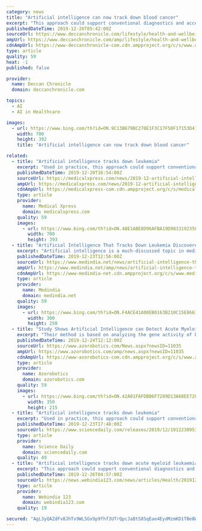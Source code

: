 ```yaml
---
category: news
title: "Artificial intelligence can now track down blood cancer"
excerpt: "This approach could support conventional diagnostics and accelerate therapy of the disease. \"Some studies have been carried out ... We, therefore, wanted to find out what an analysis of the transcriptome can achieve using artificial intelligence, that is to say, trainable algorithms,\" Schultze said. \"In the long term, we intend to apply this ..."
publishedDateTime: 2019-12-26T05:42:00Z
sourceUrl: https://www.deccanchronicle.com/lifestyle/health-and-wellbeing/261219/artificial-intelligence-can-now-track-down-blood-cancer.html
ampUrl: https://www.deccanchronicle.com/amp/lifestyle/health-and-wellbeing/261219/artificial-intelligence-can-now-track-down-blood-cancer.html
cdnAmpUrl: https://www-deccanchronicle-com.cdn.ampproject.org/c/s/www.deccanchronicle.com/amp/lifestyle/health-and-wellbeing/261219/artificial-intelligence-can-now-track-down-blood-cancer.html
type: article
quality: 59
heat: -1
published: false

provider:
  name: Deccan Chronicle
  domain: deccanchronicle.com

topics:
  - AI
  - AI in Healthcare

images:
  - url: https://www.bing.com/th?id=ON.9C13B679BC278E1F3C17F50F17153D41
    width: 700
    height: 392
    title: "Artificial intelligence can now track down blood cancer"

related:
  - title: "Artificial intelligence tracks down leukemia"
    excerpt: "Used in practice, this approach could support conventional diagnostics and possibly accelerate the beginning of therapy. The research results have been published in the journal iScience. Artificial intelligence is a much-discussed topic in medicine, especially in the field of diagnostics. \"We aimed to investigate the potential on the basis of a ..."
    publishedDateTime: 2019-12-20T16:54:00Z
    sourceUrl: https://medicalxpress.com/news/2019-12-artificial-intelligence-tracks-leukemia.html
    ampUrl: https://medicalxpress.com/news/2019-12-artificial-intelligence-tracks-leukemia.amp
    cdnAmpUrl: https://medicalxpress-com.cdn.ampproject.org/c/s/medicalxpress.com/news/2019-12-artificial-intelligence-tracks-leukemia.amp
    type: article
    provider:
      name: Medical Xpress
      domain: medicalxpress.com
    quality: 59
    images:
      - url: https://www.bing.com/th?id=ON.48E1ABE8D96AFBA19D983319235FD07D
        width: 700
        height: 393
  - title: "Artificial Intelligence That Tracks Down Leukemia Discovered"
    excerpt: "Artificial intelligence is a much-discussed topic in medicine ... Possibly, the diagnosis would then happen earlier than it does now and therapy could start earlier.\""
    publishedDateTime: 2019-12-23T12:56:00Z
    sourceUrl: https://www.medindia.net/news/artificial-intelligence-that-tracks-down-leukemia-discovered-192212-1.htm
    ampUrl: https://www.medindia.net/amp/news/artificial-intelligence-that-tracks-down-leukemia-discovered-192212-1.htm
    cdnAmpUrl: https://www-medindia-net.cdn.ampproject.org/c/s/www.medindia.net/amp/news/artificial-intelligence-that-tracks-down-leukemia-discovered-192212-1.htm
    type: article
    provider:
      name: Medindia
      domain: medindia.net
    quality: 59
    images:
      - url: https://www.bing.com/th?id=ON.F4ACE41A00EB0163B210C15E866358A4
        width: 300
        height: 250
  - title: "Study Shows Artificial Intelligence can Detect Acute Myeloid Leukemia"
    excerpt: "Their method is based on analyzing the gene activity of blood cells. When applied in practice, this method could support traditional diagnostics and probably expedite the start of therapy. The study outcomes have been reported in the iScience journal. Artificial intelligence is a much-discussed topic in medicine, especially in the field of ..."
    publishedDateTime: 2019-12-24T12:12:00Z
    sourceUrl: https://www.azorobotics.com/News.aspx?newsID=11035
    ampUrl: https://www.azorobotics.com/amp/news.aspx?newsID=11035
    cdnAmpUrl: https://www-azorobotics-com.cdn.ampproject.org/c/s/www.azorobotics.com/amp/news.aspx?newsID=11035
    type: article
    provider:
      name: Azorobotics
      domain: azorobotics.com
    quality: 59
    images:
      - url: https://www.bing.com/th?id=ON.42A01FAFDBB6F7289D13A68EE7207414
        width: 350
        height: 215
  - title: "Artificial intelligence tracks down leukemia"
    excerpt: "Used in practice, this approach could support conventional diagnostics and possibly accelerate the beginning of therapy. The research results have been published in the journal 'iScience'. Artificial intelligence can detect one of the most common forms of blood cancer -- acute myeloid leukemia (AML) -- with high reliability. Researchers at the ..."
    publishedDateTime: 2019-12-23T17:48:00Z
    sourceUrl: https://www.sciencedaily.com/releases/2019/12/191223095351.htm
    type: article
    provider:
      name: Science Daily
      domain: sciencedaily.com
    quality: 49
  - title: "Artificial intelligence tracks down acute myeloid leukaemia"
    excerpt: "This approach could support conventional diagnostics and accelerate therapy of the disease. \"Some studies have been carried out ... We, therefore, wanted to find out what an analysis of the transcriptome can achieve using artificial intelligence, that is to say, trainable algorithms,\" Schultze said. \"In the long term, we intend to apply this ..."
    publishedDateTime: 2019-12-26T04:57:00Z
    sourceUrl: https://news.webindia123.com/news/articles/Health/20191226/3479695.html
    type: article
    provider:
      name: Webindia 123
      domain: webindia123.com
    quality: 19

secured: "AgL3yQAZdFv8JhTv9WL5Gx9p9fhf3UTrQpcJaBtS85qEae4EydMzmKD1TBe8WtSlnnY6LjJe//urmeO2xIkhk2spi6ZmfcYPn/Kn5ehUAB2jQg3qkrYq5D3uPYd7NFuq33hMiOQVNURNoZy8eTof77xvWPJeR2mimOSLiTMv70KyS0chvfmucYKWvK3OizFC78wVMglPF7sULKR8pD8Cq3TOuDIyll2ebOdCRCgp3pITGuWPRbwqkfbhATqGNR3qHNx0v1dvWFKnVlrxgS+I6g==;7uKnHXJodx6oGze8iaZpgg=="
---
```


